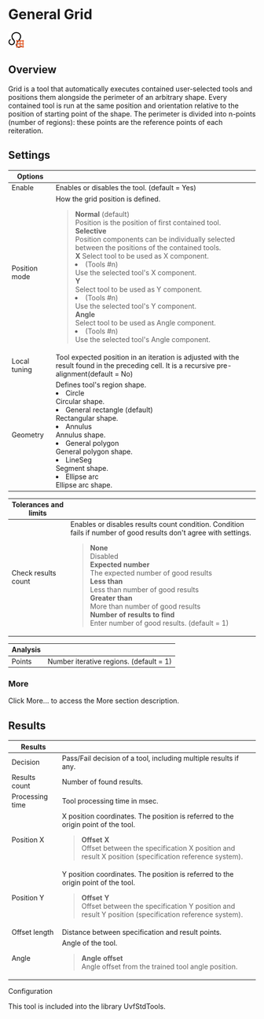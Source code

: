 General Grid
============

![](../../../img/x_Graphics/Tools/UvfStdToolsGridGeneral-0.png)


Overview
--------

Grid is a tool that automatically executes contained user-selected tools and positions them alongside the perimeter of an arbitrary shape. Every contained tool is run at the same position and orientation relative to the position of starting point of the shape. The perimeter is divided into n-points (number of regions): these points are the reference points of each reiteration.

Settings
--------

| Options | |
| --- | --- |
| Enable | Enables or disables the tool. (default = Yes) |
| Position mode | How the grid position is defined. <br><blockquote> **Normal** (default) <br> Position is the position of first contained tool. <br> **Selective** <br> Position components can be individually selected between the positions of the contained tools. <br> **X**  Select tool to be used as X component.   <br> <ud><li> (Tools #n) <br> Use the selected tool's X component. </ud></li> **Y** <br> Select tool to be used as Y component.   <br> <ud><li> (Tools #n) <br> Use the selected tool's Y component. </ud></li>**Angle** <br> Select tool to be used as Angle component.   <br> <ud><li> (Tools #n) <br> Use the selected tool's Angle component. </ud></li></blockquote>
| Local tuning | Tool expected position in an iteration is adjusted with the result found in the preceding cell. It is a recursive pre-alignment(default = No) |
| Geometry | Defines tool's region shape.<ud> <li>Circle<br>Circular shape.</li>  <li>General rectangle (default)<br>Rectangular shape.</li>  <li>Annulus<br>Annulus shape.</li>  <li>General polygon<br>General polygon shape.</li>  <li>LineSeg<br>Segment shape.</li>  <li>Ellipse arc<br>Ellipse arc shape.</li> </ud> |

| Tolerances and limits | |
| --- | --- |
| Check results count | Enables or disables results count condition. Condition fails if number of good results don't agree with settings.  <br><blockquote> **None** <br> Disabled <br> **Expected number** <br> The expected number of good results <br> **Less than** <br> Less than number of good results <br> **Greater than** <br> More than number of good results <br> **Number of results to find** <br> Enter number of good results. (default = 1) <blockquote> |

| Analysis | |
| --- | --- |
| Points | Number iterative regions. (default = 1) |

### More

Click More... to access the More section description.

Results
-------

| Results | |
| --- | --- |
| Decision | Pass/Fail decision of a tool, including multiple results if any. |
| Results count | Number of found results. |
| Processing time | Tool processing time in msec. |
| Position X | X position coordinates. The position is referred to the origin point of the tool.<blockquote> **Offset X**<br>Offset between the specification X position and result X position (specification reference system).<br> </blockquote> |
| Position Y | Y position coordinates. The position is referred to the origin point of the tool.<blockquote> **Offset Y**<br>Offset between the specification Y position and result Y position (specification reference system).<br> </blockquote> |
| Offset length | Distance between specification and result points. |
| Angle | Angle of the tool.<blockquote> **Angle offset**<br>Angle offset from the trained tool angle position.<br> </blockquote> |


Configuration


This tool is included into the library UvfStdTools.



